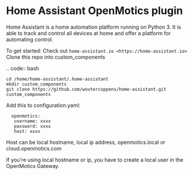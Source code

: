 Home Assistant OpenMotics plugin
==============================================================================================================================================================================================

Home Assistant is a home automation platform running on Python 3. It is able to track and control all devices at home and offer a platform for automating control.

To get started: Check out `home-assistant.io <https://home-assistant.io>`
Clone this repo into custom_components

.. code:: bash

    cd /home/home-assistant/.home-assistant
    mkdir custom_components
    git clone https://github.com/woutercoppens/home-assistant.git custom_components
    
Add this to configuration.yaml:
```
  openmotics:
   username: xxxx
   password: xxxx
   host: xxxx
```

Host can be local hostname, local ip address, openmotics.local or cloud.openmotics.com

If you're using local hostname or ip, you have to create a local user in the OpenMotics Gateway.

